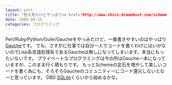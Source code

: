 ```yaml
---
layout: post
title: "色々見たけどやっぱり<a href="http://www.shiro.dreamhost.com/scheme/gauche/index-j.html">Gauche</a>"
date: 2006-08-15
categories: プログラミング
---
```

Perl/Ruby/Python/Guile/Gaucheをやっみたけど、一番書きやすいのはやっぱり[Gauche](http://www.shiro.dreamhost.com/scheme/gauche/index-j.html)です。
でも、さすがに仕事では自分一人でコードを書くわけにはいかないのでLisp系言語処理系であるGaucheは無しになってしまいます。本当にもったいないです。
プライベートなプログラミングは今の所はGauche一本になっていますが、このまま行く積もりです。
もっとSchemeの定石を増やして美しいコードを書く為にも、そろそろGaucheのコミュニティーにコード還元しないとなーと思っています。
DBD [SQLite](http://www.sqlite.org/)くらいから始めるかな。
